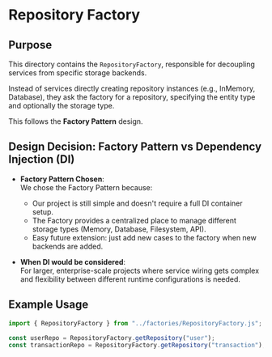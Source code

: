 # Repository Factory

## Purpose
This directory contains the `RepositoryFactory`, responsible for decoupling services from specific storage backends.

Instead of services directly creating repository instances (e.g., InMemory, Database), they ask the factory for a repository, specifying the entity type and optionally the storage type.

This follows the **Factory Pattern** design.

## Design Decision: Factory Pattern vs Dependency Injection (DI)

- **Factory Pattern Chosen**:  
  We chose the Factory Pattern because:
  - Our project is still simple and doesn't require a full DI container setup.
  - The Factory provides a centralized place to manage different storage types (Memory, Database, Filesystem, API).
  - Easy future extension: just add new cases to the factory when new backends are added.

- **When DI would be considered**:  
  For larger, enterprise-scale projects where service wiring gets complex and flexibility between different runtime configurations is needed.

## Example Usage

```javascript
import { RepositoryFactory } from "../factories/RepositoryFactory.js";

const userRepo = RepositoryFactory.getRepository("user");
const transactionRepo = RepositoryFactory.getRepository("transaction");